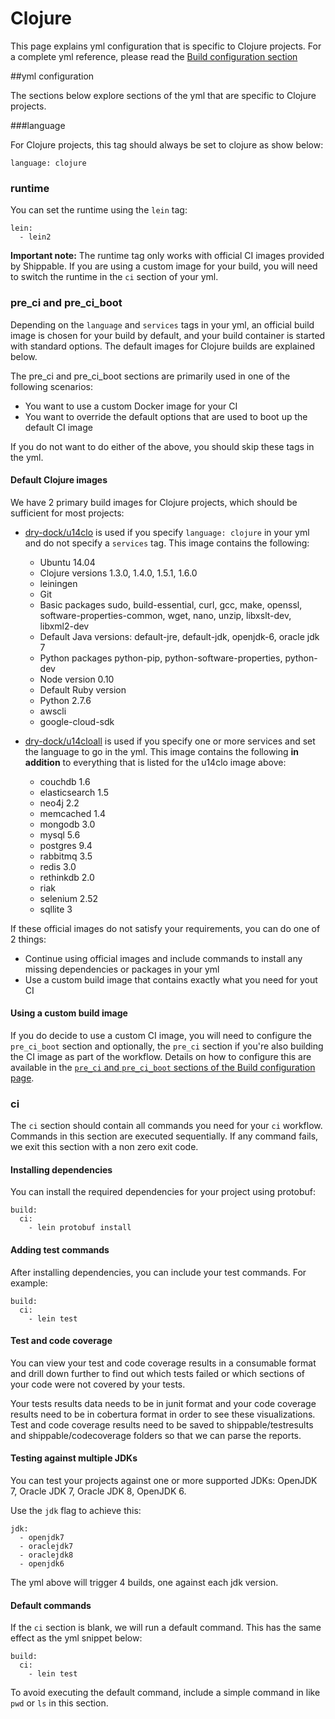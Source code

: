 
# Clojure
This page explains yml configuration that is specific to Clojure projects. For a complete yml reference, please read the [Build configuration section](../shippableyml.md)

##yml configuration

The sections below explore sections of the yml that are specific to Clojure projects. 


###language 


For Clojure projects, this tag should always be set to clojure as show below:

```
language: clojure
```

### runtime

You can set the runtime using the `lein` tag:

```
lein:
  - lein2
```

**Important note:** The runtime tag only works with official CI images provided by Shippable. If you are using a custom image for your build, you will need to switch the runtime in the `ci` section of your yml.

### pre_ci and pre_ci_boot

Depending on the `language` and `services` tags in your yml, an official build image is chosen for your build by default, and your build container is started with standard options. The default images for Clojure builds are explained below.

The pre_ci and pre_ci_boot sections are primarily used in one of the following scenarios:

* You want to use a custom Docker image for your CI 
* You want to override the default options that are used to boot up the default CI image

If you do not want to do either of the above, you should skip these tags in the yml.

#### Default Clojure images
We have 2 primary build images for Clojure projects, which should be sufficient for most projects: 

* [dry-dock/u14clo](https://github.com/dry-dock/u14clo) is used if you specify `language: clojure` in your yml and do not specify a `services` tag. This image contains the following:
	
	* Ubuntu 14.04
	* Clojure versions 1.3.0, 1.4.0, 1.5.1, 1.6.0
	* leiningen
	* Git
	* Basic packages sudo, build-essential, curl, gcc, make, openssl, software-properties-common, wget, nano, unzip, libxslt-dev, libxml2-dev
	* Default Java versions: default-jre, default-jdk, openjdk-6, oracle jdk 7  
	* Python packages python-pip, python-software-properties, python-dev
	* Node version 0.10 
	* Default Ruby version
	* Python 2.7.6
	* awscli
	* google-cloud-sdk 

* [dry-dock/u14cloall](https://github.com/dry-dock/u14cloall) is used if you specify one or more services and set the language to go in the yml. This image contains the following **in addition** to everything that is listed for the u14clo image above:

	* couchdb 1.6
	* elasticsearch 1.5
	* neo4j 2.2
	* memcached 1.4
	* mongodb 3.0
	* mysql 5.6
	* postgres 9.4
	* rabbitmq 3.5
	* redis 3.0
	* rethinkdb 2.0
	* riak
	* selenium 2.52
	* sqllite 3


If these official images do not satisfy your requirements, you can do one of 2 things:

- Continue using official images and include commands to install any missing dependencies or packages in your yml
- Use a custom build image that contains exactly what you need for yout CI
	
#### Using a custom build image
If you do decide to use a custom CI image, you will need to configure the `pre_ci_boot` section and optionally, the `pre_ci` section if you're also building the CI image as part of the workflow. Details on how to configure this are available in the [`pre_ci` and `pre_ci_boot` sections of the Build configuration page](../shippableyml.md#build). 

### ci
The `ci` section should contain all commands you need for your `ci` workflow. Commands in this section are executed sequentially. If any command fails, we exit this section with a non zero exit code.

#### Installing dependencies
You can install the required dependencies for your project using protobuf:

```
build:
  ci:
    - lein protobuf install
```


#### Adding test commands 
After installing dependencies, you can include your test commands. For example:  

```
build:
  ci:
    - lein test 
```


#### Test and code coverage
You can view your test and code coverage results in a consumable format and drill down further to find out which tests failed or which sections of your code were not covered by your tests.

Your tests results data needs to be in junit format and your code coverage results need to be in cobertura format in order to see these visualizations. Test and code coverage results need to be saved to shippable/testresults and shippable/codecoverage folders so that we can parse the reports.

#### Testing against multiple JDKs
You can test your projects against one or more supported JDKs: OpenJDK 7, Oracle JDK 7, Oracle JDK 8, OpenJDK 6.

Use the `jdk` flag to achieve this:

```
jdk:
  - openjdk7
  - oraclejdk7
  - oraclejdk8
  - openjdk6
```
The yml above will trigger 4 builds, one against each jdk version. 


#### Default commands

If the `ci` section is blank, we will run a default command. This has the same effect as the yml snippet below:

```
build:
  ci:
    - lein test 
```

To avoid executing the default command, include a simple command in like `pwd` or `ls` in this section.







